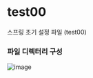 # test00
스프링 초기 설정 파일 (test00)

### 파일 디렉터리 구성
![image](https://github.com/Eumnya415/test00/assets/145963611/6e5aeb91-c7c6-4192-bb41-1cc8e057222f)

